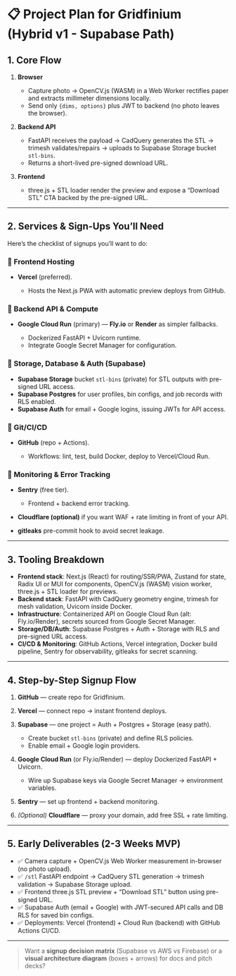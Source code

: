 # 📋 Project Plan for Gridfinium (Hybrid v1 - Supabase Path)

## 1. Core Flow

1. **Browser**

   * Capture photo → OpenCV.js (WASM) in a Web Worker rectifies paper and extracts millimeter dimensions locally.
   * Send only `{dims, options}` plus JWT to backend (no photo leaves the browser).
2. **Backend API**

   * FastAPI receives the payload → CadQuery generates the STL → trimesh validates/repairs → uploads to Supabase Storage bucket `stl-bins`.
   * Returns a short-lived pre-signed download URL.
3. **Frontend**

   * three.js + STL loader render the preview and expose a “Download STL” CTA backed by the pre-signed URL.

---

## 2. Services & Sign-Ups You’ll Need

Here’s the checklist of signups you’ll want to do:

### 🔹 Frontend Hosting

* **Vercel** (preferred).

  * Hosts the Next.js PWA with automatic preview deploys from GitHub.

### 🔹 Backend API & Compute

* **Google Cloud Run** (primary) — **Fly.io** or **Render** as simpler fallbacks.

  * Dockerized FastAPI + Uvicorn runtime.
  * Integrate Google Secret Manager for configuration.

### 🔹 Storage, Database & Auth (Supabase)

* **Supabase Storage** bucket `stl-bins` (private) for STL outputs with pre-signed URL access.
* **Supabase Postgres** for user profiles, bin configs, and job records with RLS enabled.
* **Supabase Auth** for email + Google logins, issuing JWTs for API access.

### 🔹 Git/CI/CD

* **GitHub** (repo + Actions).

  * Workflows: lint, test, build Docker, deploy to Vercel/Cloud Run.

### 🔹 Monitoring & Error Tracking

* **Sentry** (free tier).

  * Frontend + backend error tracking.
* **Cloudflare (optional)** if you want WAF + rate limiting in front of your API.
* **gitleaks** pre-commit hook to avoid secret leakage.

---

## 3. Tooling Breakdown

* **Frontend stack**: Next.js (React) for routing/SSR/PWA, Zustand for state, Radix UI or MUI for components, OpenCV.js (WASM) vision worker, three.js + STL loader for previews.
* **Backend stack**: FastAPI with CadQuery geometry engine, trimesh for mesh validation, Uvicorn inside Docker.
* **Infrastructure**: Containerized API on Google Cloud Run (alt: Fly.io/Render), secrets sourced from Google Secret Manager.
* **Storage/DB/Auth**: Supabase Postgres + Auth + Storage with RLS and pre-signed URL access.
* **CI/CD & Monitoring**: GitHub Actions, Vercel integration, Docker build pipeline, Sentry for observability, gitleaks for secret scanning.

---

## 4. Step-by-Step Signup Flow

1. **GitHub** — create repo for Gridfinium.
2. **Vercel** — connect repo → instant frontend deploys.
3. **Supabase** — one project = Auth + Postgres + Storage (easy path).

   * Create bucket `stl-bins` (private) and define RLS policies.
   * Enable email + Google login providers.
4. **Google Cloud Run** (or Fly.io/Render) — deploy Dockerized FastAPI + Uvicorn.

   * Wire up Supabase keys via Google Secret Manager → environment variables.
5. **Sentry** — set up frontend + backend monitoring.
6. *(Optional)* **Cloudflare** — proxy your domain, add free SSL + rate limiting.

---

## 5. Early Deliverables (2-3 Weeks MVP)

* ✅ Camera capture + OpenCV.js Web Worker measurement in-browser (no photo upload).
* ✅ `/stl` FastAPI endpoint → CadQuery STL generation → trimesh validation → Supabase Storage upload.
* ✅ Frontend three.js STL preview + “Download STL” button using pre-signed URL.
* ✅ Supabase Auth (email + Google) with JWT-secured API calls and DB RLS for saved bin configs.
* ✅ Deployments: Vercel (frontend) + Cloud Run (backend) with GitHub Actions CI/CD.

---

> Want a **signup decision matrix** (Supabase vs AWS vs Firebase) or a **visual architecture diagram** (boxes + arrows) for docs and pitch decks?
